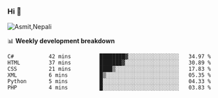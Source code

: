 ### Hi 👋

![Asmit,Nepali](https://media.giphy.com/media/L8K62iTDkzGX6/giphy.gif)
<!--
**asmit99nepali/asmit99nepali** is a ✨ _special_ ✨ repository because its `README.md` (this file) appears on your GitHub profile.

Here are some ideas to get you started:

- 🔭 I’m currently working on ...
- 🌱 I’m currently learning ...
- 👯 I’m looking to collaborate on ...
- 🤔 I’m looking for help with ...
- 💬 Ask me about ...
- 📫 How to reach me: ...
- 😄 Pronouns: ...
- ⚡ Fun fact: ...
-->


📊 **Weekly development breakdown**
<!--START_SECTION:waka-->

```text
C#           42 mins         ████████▓░░░░░░░░░░░░░░░░   34.97 %
HTML         37 mins         ███████▓░░░░░░░░░░░░░░░░░   30.89 %
CSS          21 mins         ████▒░░░░░░░░░░░░░░░░░░░░   17.83 %
XML          6 mins          █▒░░░░░░░░░░░░░░░░░░░░░░░   05.35 %
Python       5 mins          █░░░░░░░░░░░░░░░░░░░░░░░░   04.33 %
PHP          4 mins          █░░░░░░░░░░░░░░░░░░░░░░░░   03.83 %
```

<!--END_SECTION:waka-->


